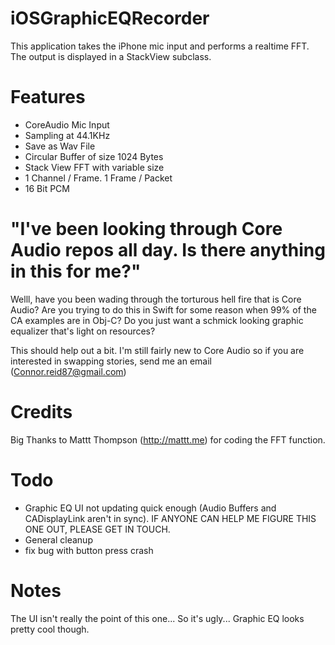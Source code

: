 # iOSGraphicEQRecorder
This application takes the iPhone mic input and performs a realtime FFT.  The output is displayed in a StackView subclass.

# Features
 * CoreAudio Mic Input
 * Sampling at 44.1KHz 
 * Save as Wav File
 * Circular Buffer of size 1024 Bytes
 * Stack View FFT with variable size
 * 1 Channel / Frame. 1 Frame / Packet
 * 16 Bit PCM
 
#  "I've been looking through Core Audio repos all day.  Is there anything  in this for me?"
Welll,  have you been wading through the torturous hell fire that is Core Audio?
Are you trying to do this in Swift for some reason when 99% of the CA examples are in Obj-C?
Do you just want a schmick looking graphic equalizer that's light on resources?

This should help out a bit.  I'm still fairly new to Core Audio so if you are interested in swapping stories, send me an email (Connor.reid87@gmail.com)

# Credits
Big Thanks to Mattt Thompson (http://mattt.me) for coding the FFT function.

# Todo
* Graphic EQ UI not updating quick enough (Audio Buffers and CADisplayLink aren't in sync).  IF ANYONE CAN HELP ME FIGURE THIS ONE OUT, PLEASE GET IN TOUCH.
* General cleanup
* fix bug with button press crash

# Notes
The UI isn't really the point of this one...  So it's ugly...  Graphic EQ looks pretty cool though.
